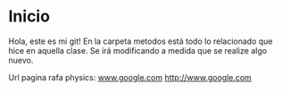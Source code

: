 # Inicio

Hola, este es mi git!
En la carpeta metodos está todo lo relacionado que hice en aquella clase.
Se irá modificando a medida que se realize algo nuevo.

Url pagina rafa physics: www.google.com
http://www.google.com